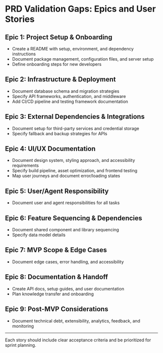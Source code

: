 # PRD Validation Gaps: Epics and User Stories

## Epic 1: Project Setup & Onboarding
- Create a README with setup, environment, and dependency instructions
- Document package management, configuration files, and server setup
- Define onboarding steps for new developers

## Epic 2: Infrastructure & Deployment
- Document database schema and migration strategies
- Specify API frameworks, authentication, and middleware
- Add CI/CD pipeline and testing framework documentation

## Epic 3: External Dependencies & Integrations
- Document setup for third-party services and credential storage
- Specify fallback and backup strategies for APIs

## Epic 4: UI/UX Documentation
- Document design system, styling approach, and accessibility requirements
- Specify build pipeline, asset optimization, and frontend testing
- Map user journeys and document error/loading states

## Epic 5: User/Agent Responsibility
- Document user and agent responsibilities for all tasks

## Epic 6: Feature Sequencing & Dependencies
- Document shared component and library sequencing
- Specify data model details

## Epic 7: MVP Scope & Edge Cases
- Document edge cases, error handling, and accessibility

## Epic 8: Documentation & Handoff
- Create API docs, setup guides, and user documentation
- Plan knowledge transfer and onboarding

## Epic 9: Post-MVP Considerations
- Document technical debt, extensibility, analytics, feedback, and monitoring

---

Each story should include clear acceptance criteria and be prioritized for sprint planning.